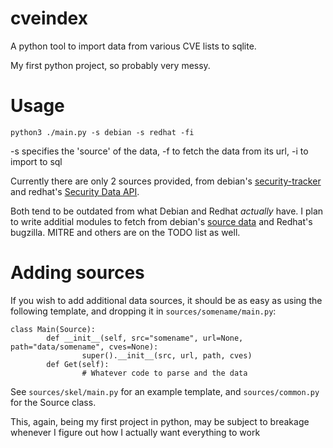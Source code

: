 # cveindex

A python tool to import data from various CVE lists to sqlite.

My first python project, so probably very messy.


# Usage
`python3 ./main.py -s debian -s redhat -fi`

-s specifies the 'source' of the data, -f to fetch the data from its url,
-i to import to sql

Currently there are only 2 sources provided, from debian's
[security-tracker][1] and redhat's [Security Data API][2].

Both tend to be outdated from what Debian and Redhat *actually* have.
I plan to write additial modules to fetch from debian's [source data][3]
and Redhat's bugzilla. MITRE and others are on the TODO list as well.

[1]: https://security-tracker.debian.org/tracker/
[2]: https://access.redhat.com/documentation/en/red-hat-security-data-api/version-0.1/red-hat-security-data-api/
[3]: https://salsa.debian.org/security-tracker-team/security-tracker/blob/master/data/CVE/list


# Adding sources
If you wish to add additional data sources, it should be as easy as using
the following template, and dropping it in `sources/somename/main.py`:

```
class Main(Source):
        def __init__(self, src="somename", url=None, path="data/somename", cves=None):
                super().__init__(src, url, path, cves)
        def Get(self):
                # Whatever code to parse and the data
```
See `sources/skel/main.py` for an example template, and `sources/common.py`
for the Source class.


This, again, being my first project in python, may be subject to breakage whenever
I figure out how I actually want everything to work
